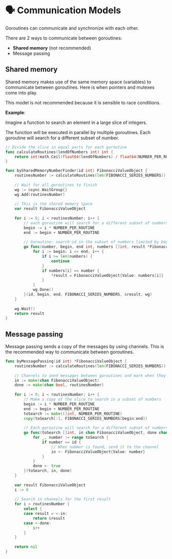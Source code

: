 # 🗣️ Communication Models

Goroutines can communicate and synchronize with each other.

There are 2 ways to communicate between goroutines:
- **Shared memory** (not recommended)
- Message passing

## Shared memory

Shared memory makes use of the same memory space (variables) to communicate between goroutines. Here is when pointers and mutexes come into play.

This model is not recommended because it is sensible to race conditions.

__Example__:

Imagine a function to search an element in a large slice of integers. 

The function will be executed in parallel by multiple goroutines. Each goroutine will search for a different subset of number. 

```go
// Divide the slice in equal parts for each goroutine
func calculateRoutines(lendOfNumbers int) int {
    return int(math.Ceil(float64(lendOfNumbers) / float64(NUMBER_PER_ROUTINE))) 
}

func bySharedMemoryNumberFinder(id int) FibonacciValueObject {
    routinesNumber := calculateRoutines(len(FIBONACCI_SERIES_NUMBERS))
    
    // Wait for all goroutines to finish
    wg := &sync.WaitGroup{}
    wg.Add(routinesNumber)
    
    // This is the shared memory space
    var result FibonacciValueObject
    
    for i := 0; i < routinesNumber; i++ {
        // each goroutine will search for a different subset of numbers
        begin := i * NUMBER_PER_ROUTINE
        end := begin + NUMBER_PER_ROUTINE
		
        // Goroutine: search id in the subset of numbers limited by begin and end, shared memory space is result and wg
        go func(number, begin, end int, numbers []int, result *FibonacciValueObject, wg *sync.WaitGroup) {
            for i := begin; i <= end; i++ {
                if i >= len(numbers) {
                    continue
                }
                if numbers[i] == number {
            	    *result = FibonacciValueObject{Value: numbers[i]}
                }
            }
            wg.Done()
        }(id, begin, end, FIBONACCI_SERIES_NUMBERS, &result, wg)
    }
    
    wg.Wait()
    return result
}
```

## Message passing

Message passing sends a copy of the messages by using channels. This is the recommended way to communicate between goroutines.

```go
func byMessagePassing(id int) *FibonacciValueObject {
    routinesNumber := calculateRoutines(len(FIBONACCI_SERIES_NUMBERS))
    
	// Channels to send messages between goroutines and mark when they are done
    in := make(chan FibonacciValueObject)
    done := make(chan bool, routinesNumber)
    
    for i := 0; i < routinesNumber; i++ {
		// Make a copy of the slice to search in a subset of numbers
    	begin := i * NUMBER_PER_ROUTINE
    	end := begin + NUMBER_PER_ROUTINE
    	toSearch := make([]int, NUMBER_PER_ROUTINE)
    	copy(toSearch[:], FIBONACCI_SERIES_NUMBERS[begin:end])
        
		// Each goroutine will search for a different subset of numbers
    	go func(toSearch []int, in chan FibonacciValueObject, done chan bool) {
            for _, number := range toSearch {
                if number == id {
					// When number is found, send it to the channel
                    in <- FibonacciValueObject{Value: number}
                }
            }
            done <- true
    	}(toSearch, in, done)
    }
    
    var result FibonacciValueObject
    i := 0
	
	// Search in channels for the first result
    for i < routinesNumber {
    	select {
    	case result = <-in:
            return &result
    	case <-done:
            i++
    	}
    }
    
    return nil
}
```
